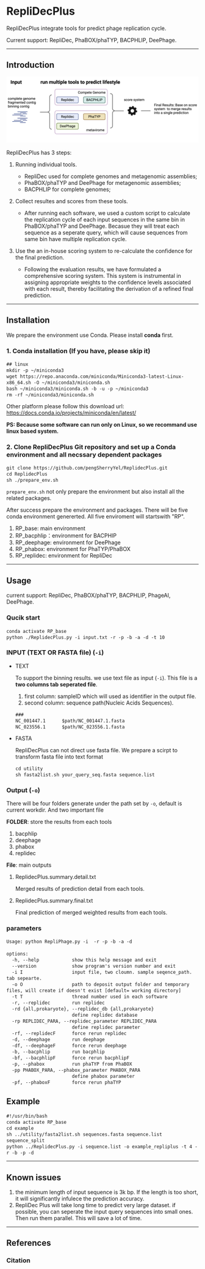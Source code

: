 # RepliDecPlus

RepliDecPlus integrate tools for predict phage replication cycle.

Current support: RepliDec, PhaBOX/phaTYP, BACPHLIP, DeePhage. 

---

## Introduction

![Workflow](./RepliDecPlus.png "RepliDecPlus workflow")

RepliDecPlus has 3 steps:
1. Running individual tools.

    * RepliDec used for complete genomes and metagenomic assemblies; 
    *  PhaBOX/phaTYP and DeePhage for metagenomic assemblies; 
    * BACPHLIP for complete genomes;

2. Collect resultes and scores from these tools.
    * After running each software, we used a custom script to calculate the replication cycle of each input sequences in the same bin in PhaBOX/phaTYP and DeePhage.  Becasue they will treat each sequence as a seperate query, which will cause sequences from same bin have multiple replication cycle.
    
3. Use the an in-house scoring system to re-calculate the confidence for the final prediction.
    * Following the evaluation results, we have formulated a comprehensive scoring system. This system is instrumental in assigning appropriate weights to the confidence levels associated with each result, thereby facilitating the derivation of a refined final prediction.

---

## Installation
We prepare the environment use Conda. Please install **conda** first.

### 1. Conda installation (If you have, please skip it)

```
## linux
mkdir -p ~/miniconda3
wget https://repo.anaconda.com/miniconda/Miniconda3-latest-Linux-x86_64.sh -O ~/miniconda3/miniconda.sh
bash ~/miniconda3/miniconda.sh -b -u -p ~/miniconda3
rm -rf ~/miniconda3/miniconda.sh
```
Other platform please follow this download url: https://docs.conda.io/projects/miniconda/en/latest/

**PS: Because some software can run only on Linux, so we recommand use linux based system.**

### 2. Clone RepliDecPlus Git repository and set up a Conda environment and all necssary dependent packages

```
git clone https://github.com/pengSherryYel/ReplidecPlus.git
cd ReplidecPlus
sh ./prepare_env.sh
```
`prepare_env.sh` not only prepare the environment but also install all the related packages.

After success prepare the environment and packages. There will be five conda environment genererted. All five enviroment will startswith "RP". 
1. RP_base: main environment
2. RP_bacphlip：environment for BACPHIP
3. RP_deephage: environment for DeePhage
4. RP_phabox: environment for PhaTYP/PhaBOX
5. RP_replidec: environment for RepliDec

---
## Usage
current support: RepliDec, PhaBOX/phaTYP, BACPHLIP, PhageAI, DeePhage. 
### Qucik start
```
conda activate RP_base
python ./ReplidecPlus.py -i input.txt -r -p -b -a -d -t 10
```
### INPUT (TEXT OR FASTA file) (`-i`)
* TEXT

  To support the binning results. we use text file as input (`-i`). This file is a **two columns tab seperated file**.
  1. first column: sampleID which will used as identifier in the output file.
  2. second column: sequence path(Nucleic Acids Sequences).

  ```
  ###
  NC_001447.1      $path/NC_001447.1.fasta
  NC_023556.1      $path/NC_023556.1.fasta
  ```

* FASTA

  RepliDecPlus can not direct use fasta file. We prepare a scirpt to transform fasta file into text format
  ```
  cd utility
  sh fasta2list.sh your_query_seq.fasta sequence.list 
  ```
### Output (`-o`)
There will be four folders generate under the path set by `-o`, default is current workdir. And two important file 

**FOLDER**: store the results from each tools
1. bacphlip  
2. deephage  
3. phabox  
4. replidec

**File**: main outputs

1. ReplidecPlus.summary.detail.txt

    Merged results of prediction detail from each tools.

2. ReplidecPlus.summary.final.txt

    Final prediction of merged weighted results from each tools.

### parameters
```
Usage: python RepliPhage.py -i  -r -p -b -a -d

options:
  -h, --help            show this help message and exit
  --version             show program's version number and exit
  -i I                  input file, two cloumn. sample seqence_path. tab sepearte.
  -o O                  path to deposit output folder and temporary files, will create if doesn't exist [default= working directory]
  -t T                  thread number used in each software
  -r, --replidec        run replidec
  -rd {all,prokaryote}, --replidec_db {all,prokaryote}
                        define replidec database
  -rp REPLIDEC_PARA, --replidec_parameter REPLIDEC_PARA
                        define replidec parameter
  -rf, --replidecF      force rerun replidec
  -d, --deephage        run deephage
  -df, --deephageF      force rerun deephage
  -b, --bacphlip        run bacphlip
  -bf, --bacphlipF      force rerun bacphlipF
  -p, --phabox          run phaTYP from PhaBOX
  -pp PHABOX_PARA, --phabox_parameter PHABOX_PARA
                        define phabox parameter
  -pf, --phaboxF        force rerun phaTYP

```

## Example
```
#!/usr/bin/bash
conda activate RP_base
cd example
sh ../utility/fasta2list.sh sequences.fasta sequence.list sequence_split 
python ../ReplidecPlus.py -i sequence.list -o example_repliplus -t 4 -r -b -p -d 
```



---

## Known issues
1. the minimum length of input sequence is 3k bp. If the length is too short, it will significantly infulece the prediction accuracy.
2. RepliDec Plus will take long time to predict very large dataset. if possible, you can seperate the input query sequences into small ones. Then run them parallel. This will save a lot of time.

---

## References

### Citation




